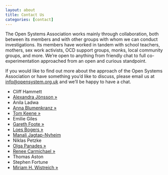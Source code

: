 ```yaml
---
layout: about
title: Contact Us
categories: [contact]
---
```


The Open Systems Association works mainly through collaboration, both between its members and with other groups with whom we can conduct investigations. Its members have worked in tandem with school teachers, mothers, sex work activists, OCD support groups, monks, local community groups, and more. We’re open to anything from friendly chat to full co-experimentation approached from an open and curious standpoint.

If you would like to find out more about the approach of the Open Systems Association or have something you’d like to discuss, please email us at [info@opensystem.org.uk](mailto:info@opensystem.org.uk) and we’ll be happy to have a chat.

<ul class='members'>
    <li>Cliff Hammett</li>
    <li><a href="http://www.motheringamplified.com">Alexandra Jönsson &raquo;</a></li>
    <li>Anila Ladwa</li>
    <li><a href="http://www.annablumenkranz.de">Anna Blumenkranz &raquo;</a></li>
    <li><a href="http://www.theanthillsocial.co.uk">Tom Keene &raquo;</a></li>
    <li>Emilie Giles</li>
    <li><a href="http://garethfoote.co.uk">Gareth Foote &raquo;</a></li>
    <li><a href="http://www.loesbogers.com">Loes Bogers &raquo;</a></li>
    <li><a href="http://www.manalijagtap.com">Manali Jagtap-Nyheim</a></li>
    <li>Niklas Petzke</li>
    <li><a href="http://www.olgapanades.com">Olga Panades &raquo;</a></li>
    <li><a href="http://renee-carmichael.com">Renee Carmichael &raquo;</a></li>
    <li>Thomas Aston</li>
    <li>Stephen Fortune</li>
    <li><a href="http://www.moistsomoist.org">Miriam H. Wistreich &raquo;</a></li>
</ul>
